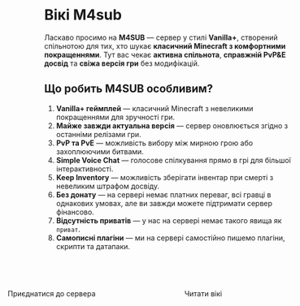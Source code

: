 #  Вікі M4sub

Ласкаво просимо на **M4SUB** — сервер у стилі **Vanilla+**, створений спільнотою для тих, хто шукає **класичний Minecraft з комфортними покращеннями**. Тут вас чекає **активна спільнота**, **справжній PvP&E досвід** та **свіжа версія гри** без модифікацій.

## Що робить M4SUB особливим?

1. **Vanilla+ геймплей** — класичний Minecraft з невеликими покращеннями для зручності гри.
2. **Майже завжди актуальна версія** — сервер оновлюється згідно з останніми релізами гри.
3. **PvP та PvE** — можливість вибору між мирною грою або захоплюючими битвами.
4. **Simple Voice Chat** — голосове спілкування прямо в грі для більшої інтерактивності.
5. **Keep Inventory** — можливість зберігати інвентар при смерті з невеликим штрафом досвіду.
6. **Без донату** — на сервері немає платних переваг, всі гравці в однакових умовах, але ви завжди можете підтримати сервер фінансово.
7. **Відсутність приватів** — у нас на сервері немає такого явища як `приват`.
8. **Самописні плагіни** — ми на сервері самостійно пишемо плагіни, скрипти та датапаки.
<br>
<WikiLink page="modding-guide" />

<br>
<br>
<div class="action-buttons">
  <a class="buttons" @click="go120">Приєднатися до сервера</a>
  <a class="buttons" @click="readMore">Читати вікі</a>
</div>

<script setup>
function go120() {
  window.location.href = "https://m4sub.click/apply/";
}

function readMore() {
  window.location.href = "/wiki/join.html";
}


</script>


<style>
    .buttons{
    display: block;
    border: 1px solid var(--vp-c-divider);
    color: var(--vp-c-brand-1)!important;
    border-radius: 8px;
    padding: 11px 16px 13px;
    min-width: 300px;
    max-width: 300px;
    height: 100%;
    transition: border-color 0.25s;
    text-decoration: none!important;
    }

    .buttons:hover{
        border-color: var(--vp-c-brand-1);
        color: var(--vp-c-brand-1)!important;
        cursor: pointer;
    }

    .action-buttons {
    display: flex;
    gap: 16px;
    align-content: center;
    justify-content: center;
    align-items: center;
}

</style>